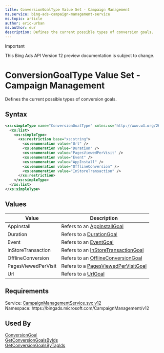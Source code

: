 ```yaml
---
title: ConversionGoalType Value Set - Campaign Management
ms.service: bing-ads-campaign-management-service
ms.topic: article
author: eric-urban
ms.author: eur
description: Defines the current possible types of conversion goals.
---
```

> [!IMPORTANT]
> This Bing Ads API Version 12 preview documentation is subject to change.

# ConversionGoalType Value Set - Campaign Management
Defines the current possible types of conversion goals. 

## Syntax
```xml
<xs:simpleType name="ConversionGoalType" xmlns:xs="http://www.w3.org/2001/XMLSchema">
  <xs:list>
    <xs:simpleType>
      <xs:restriction base="xs:string">
        <xs:enumeration value="Url" />
        <xs:enumeration value="Duration" />
        <xs:enumeration value="PagesViewedPerVisit" />
        <xs:enumeration value="Event" />
        <xs:enumeration value="AppInstall" />
        <xs:enumeration value="OfflineConversion" />
        <xs:enumeration value="InStoreTransaction" />
      </xs:restriction>
    </xs:simpleType>
  </xs:list>
</xs:simpleType>
```

## <a name="values"></a>Values

|Value|Description|
|-----------|---------------|
|<a name="appinstall"></a>AppInstall|Refers to an [AppInstallGoal](appinstallgoal.md)|
|<a name="duration"></a>Duration|Refers to a [DurationGoal](durationgoal.md)|
|<a name="event"></a>Event|Refers to an [EventGoal](eventgoal.md)|
|<a name="instoretransaction"></a>InStoreTransaction|Refers to an [InStoreTransactionGoal](instoretransactiongoal.md)|
|<a name="offlineconversion"></a>OfflineConversion|Refers to an [OfflineConversionGoal](offlineconversiongoal.md)|
|<a name="pagesviewedpervisit"></a>PagesViewedPerVisit|Refers to a [PagesViewedPerVisitGoal](pagesviewedpervisitgoal.md)|
|<a name="url"></a>Url|Refers to a [UrlGoal](urlgoal.md)|

## Requirements
Service: [CampaignManagementService.svc v12](https://campaign.api.bingads.microsoft.com/Api/Advertiser/CampaignManagement/v11/CampaignManagementService.svc)  
Namespace: https\://bingads.microsoft.com/CampaignManagement/v12  

## Used By
[ConversionGoal](conversiongoal.md)  
[GetConversionGoalsByIds](getconversiongoalsbyids.md)  
[GetConversionGoalsByTagIds](getconversiongoalsbytagids.md)  

